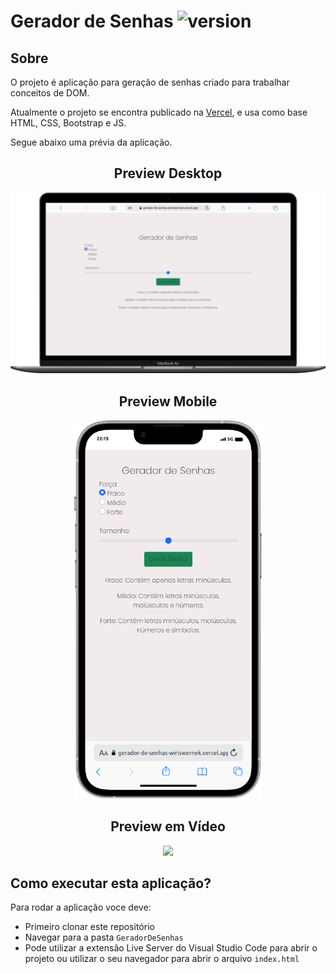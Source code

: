 # Gerador de Senhas ![version](https://img.shields.io/badge/version-1.0.0-blue)

## Sobre

O projeto é aplicação para geração de senhas criado para trabalhar conceitos de DOM.

Atualmente o projeto se encontra publicado na [Vercel](https://github-consumer-wiriswernek.vercel.app), e usa como base HTML, CSS, Bootstrap e JS.


Segue abaixo uma prévia da aplicação.

<h2 align="center">Preview Desktop</h2>
<div align="center">
	<img width="800" src="./docs/images/macbook.png">
</div>

<h2 align="center">Preview Mobile</h2>
<div align="center">
	<img width="300" src="./docs/images/mobile.png">
</div>

<h2 align="center">Preview em Vídeo</h2>
<div align="center">
	<a href="https://youtu.be/8sW2uUDAWZI" target="_blank"><img src="https://i.imgur.com/Uzk1iD0.png" style="width: 5%;"></a>
</div>

## Como executar esta aplicação?

Para rodar a aplicação voce deve:
- Primeiro clonar este repositório
- Navegar para a pasta `GeradorDeSenhas`
- Pode utilizar a extensão Live Server do Visual Studio Code para abrir o projeto ou utilizar o seu navegador para abrir o arquivo `index.html` 
